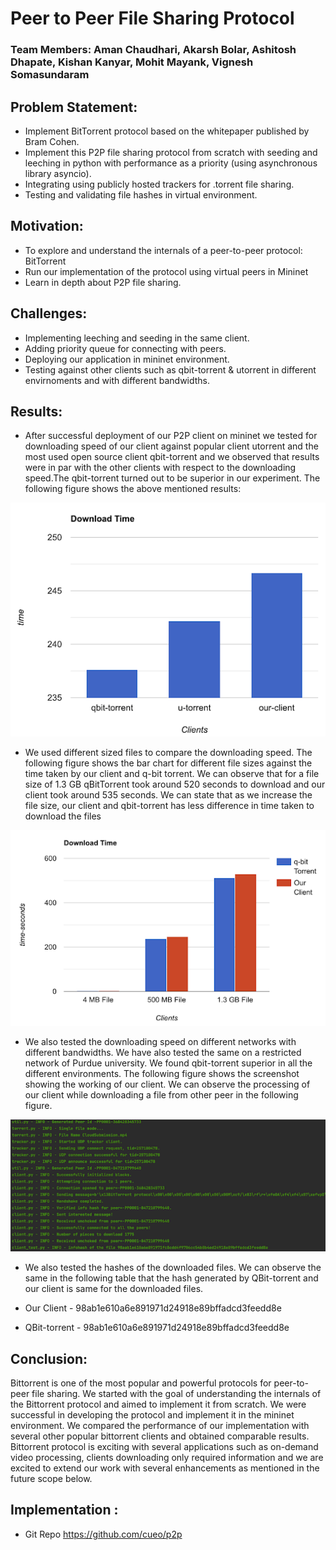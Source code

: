 # Peer to Peer File Sharing Protocol

### Team Members: Aman Chaudhari, Akarsh Bolar, Ashitosh Dhapate, Kishan Kanyar, Mohit Mayank, Vignesh Somasundaram

## Problem Statement:
* Implement BitTorrent protocol based on the whitepaper published by Bram Cohen.
* Implement this P2P file sharing protocol from scratch with seeding and leeching in python with performance as a priority (using asynchronous library asyncio).
* Integrating using publicly hosted trackers for .torrent file sharing.
* Testing and validating file hashes in virtual environment.

## Motivation:
* To explore and understand the internals of a peer-to-peer protocol: BitTorrent
* Run our implementation of the protocol using virtual peers in Mininet
* Learn in depth about P2P file sharing.

## Challenges:
* Implementing leeching and seeding in the same client.
* Adding priority queue for connecting with peers.
* Deploying our application in mininet environment.
* Testing against other clients such as qbit-torrent & utorrent in different envirnoments and with different bandwidths.

## Results:

* After successful deployment of our P2P client on mininet we tested for downloading speed of our client against popular client utorrent and the most used open source client qbit-torrent and we observed that results were in par with the other clients with respect to the downloading speed.The qbit-torrent turned out to be superior in our experiment. The following figure shows the above mentioned results:

![Results1](Results_1.png)

* We used different sized files to compare the downloading speed. The following figure shows the bar chart for different file sizes against the time taken by our client and q-bit torrent. We can observe that for a file size of 1.3 GB qBitTorrent took around 520 seconds to download and our client took around 535 seconds. We can state that as we increase the file size, our client and qbit-torrent has less difference in time taken to download the files

![Results2](Results_2.png)

* We also tested the downloading speed on different networks with different bandwidths. We have also tested the same on a restricted network of Purdue university. We found qbit-torrent superior in all the different environments. The following figure shows the screenshot showing the working of our client. We can observe the processing of our client while downloading a file from other peer in the following figure.

![Results3](Results_3.png)

* We also tested the hashes of the downloaded files. We can observe the same in the following table that the hash generated by QBit-torrent and our client is same for the downloaded files.

* Our Client - 98ab1e610a6e891971d24918e89bffadcd3feedd8e
* QBit-torrent - 98ab1e610a6e891971d24918e89bffadcd3feedd8e

## Conclusion:

Bittorrent is one of the most popular and powerful protocols for peer-to-peer file sharing. We started with the goal of understanding the internals of the Bittorrent protocol and aimed to implement it from scratch. We were successful in developing the protocol and implement it in the mininet environment. We compared the performance of our implementation with several other popular bittorrent clients and obtained comparable results. Bittorrent protocol is exciting with several applications such as on-demand video processing, clients downloading only required information and we are excited to extend our work with several enhancements as mentioned in the future scope below.

## Implementation :

* Git Repo https://github.com/cueo/p2p


